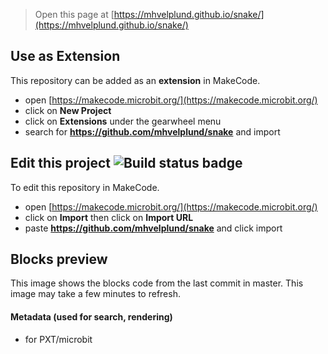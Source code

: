 
> Open this page at [https://mhvelplund.github.io/snake/](https://mhvelplund.github.io/snake/)

## Use as Extension

This repository can be added as an **extension** in MakeCode.

* open [https://makecode.microbit.org/](https://makecode.microbit.org/)
* click on **New Project**
* click on **Extensions** under the gearwheel menu
* search for **https://github.com/mhvelplund/snake** and import

## Edit this project ![Build status badge](https://github.com/mhvelplund/snake/workflows/MakeCode/badge.svg)

To edit this repository in MakeCode.

* open [https://makecode.microbit.org/](https://makecode.microbit.org/)
* click on **Import** then click on **Import URL**
* paste **https://github.com/mhvelplund/snake** and click import

## Blocks preview

This image shows the blocks code from the last commit in master.
This image may take a few minutes to refresh.

<!--![A rendered view of the blocks](https://github.com/mhvelplund/snake/raw/master/.github/makecode/blocks.png)-->

#### Metadata (used for search, rendering)

* for PXT/microbit
<script src="https://makecode.com/gh-pages-embed.js"></script><script>makeCodeRender("{{ site.makecode.home_url }}", "{{ site.github.owner_name }}/{{ site.github.repository_name }}");</script>
